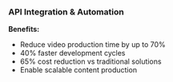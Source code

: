 ### API Integration & Automation

**Benefits:**
- Reduce video production time by up to 70%
- 40% faster development cycles
- 65% cost reduction vs traditional solutions
- Enable scalable content production
